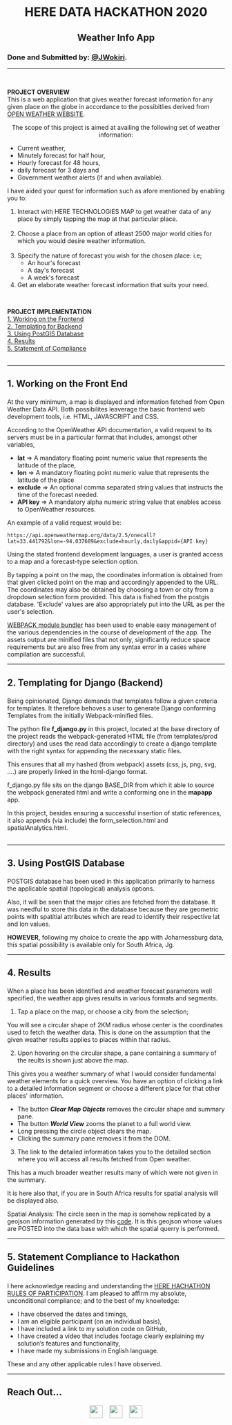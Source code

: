 # <p align='center'>**HERE DATA HACKATHON 2020**</p>
## <p align='center'>**Weather Info App**</p>

### Done and Submitted by: [@JWokiri](https://twitter.com/JWokiri).
---
<br/>

**PROJECT OVERVIEW** <br/>
This is a web application that gives weather forecast information for any given place on the globe in accordance to the possibitlies derived from [OPEN WEATHER WEBSITE](https://openweathermap.org/).



<p  align='center'>The scope of this project is aimed at availing the following set of weather information:</p>

- Current weather,
- Minutely forecast for half hour,
- Hourly forecast for 48 hours,
- daily forecast for 3 days and
- Government weather alerts (if and when available).

I have aided your quest for information such as afore mentioned by enabling you to:
1. Interact with HERE TECHNOLOGIES MAP to get weather data of any place by simply tapping the map at that particular place.<br/><br/>
2. Choose a place from an option of atleast 2500 major world cities for which you would desire weather information.<br/><br/>
3. Specify the nature of forecast you wish for the chosen place: i.e;
    - An hour's forecast
    - A day's forecast
    - A week's forecast
4. Get an elaborate weather forecast information that suits your need.

<br/>

**PROJECT IMPLEMENTATION** <br/>
<a href="#first">1. Working on the Frontend</a><br/>
<a href="#second">2. Templating for Backend</a><br/>
<a href="#third">3. Using PostGIS Database</a><br/>
<a href="#fourth">4. Results</a><br/>
<a href="#fifth">5. Statement of Compliance</a><br/><br/>

  ---

## <p id="first">1. Working on the Front End</p>

At the very minimum, a map is displayed and information fetched from Open Weather Data API. Both possibilites leaverage the basic frontend web development tools, i.e. HTML, JAVASCRIPT and CSS.

According to the OpenWeather API documentation, a valid request to its servers must be in a particular format that includes, amongst other variables,
- **lat** => A mandatory floating point numeric  value that represents the latitude of the place,
- **lon** => A mandatory floating point numeric  value that represents the latitude of the place
- **exclude** => An optional comma separated string values that instructs the time of the forecast needed.
- **API key** => A mandatory alpha numeric string value that enables access to OpenWeather resources.

An example of a valid request would be:
```
https://api.openweathermap.org/data/2.5/onecall?lat=33.441792&lon=-94.037689&exclude=hourly,daily&appid={API key}
```

Using the stated frontend development languages, a user is granted access to a map and a forecast-type selection option.

By tapping a point on the map, the coordinates information is obtained from that given clicked point on the map and accordingly appended to the URL. The coordinates may also be obtained by choosing a town or city from a dropdown selection form provided. This data is fished from the postgis database. 'Exclude' values are also appropriately put into the URL as per the user's selection.

[WEBPACK module bundler](https://) has been used to enable easy management of the various dependencies in the course of development of the app. The assets output are minified files that not only, significantly reduce space requirements but are also free from any syntax error in a cases where compilation are successful.

  ---


## <p id="second">2. Templating for Django (Backend)</p>

Being opinionated, Django demands that templates follow a given creteria for templates. It therefore behoves a user to generate Django conforming Templates from the initially Webpack-minified files.

The python file **f_django.py** in this project, located at the base directory of the project reads the webpack-generated HTML file (from templates/prod directory) and uses the read data accordingly to create a django template with the right syntax for appending the necessary static files.

This ensures that all my hashed (from webpack) assets (css, js, png, svg, ....) are properly linked in the html-django format.

f_django.py file sits on the django BASE_DIR from which it able to source the webpack generated html and write a conforming one in the **mapapp** app.

In this project, besides ensuring a successful insertion of static references, it also appends (via include) the form_selection.html and spatialAnalytics.html.
<br/><br/>

  ---

  ## <p id="third">3. Using PostGIS Database</p>

POSTGIS database has been used in this application primarily to harness the applicable spatial (topological) analysis options.

Also, it will be seen that the major cities are fetched from the database. It was needful to store this data in the database because they are geometric points with spatitial attributes which are read to identify their respective lat and lon values.

**HOWEVER,** following my choice to create the app with Joharnessburg data, this spatial possibility is available only for South Africa, Jg.

  ---

  ## <p id="fourth">4. Results</p>

<p>When a place has been identified and weather forecast parameters well specified, the weather app gives results in various formats and segments.</p>


1. Tap a place on the map, or choose a city from the selection;

You will see a circular shape of 2KM radius whose center is the coordinates used to fetch the weather data. This is done on the assumption that the given weather results applies to places within that radius.

2. Upon hovering on the circular shape, a pane containing a summary of the reults is shown just above the map.

This gives you a weather summary of what I would consider fundamental weather elements for a quick overview. You have an option of clicking a link to a detailed information segment or choose a different place for that other places' information.

- The button ***Clear Map Objects*** removes the circular shape and summary pane.
- The button ***World View*** zooms the planet to a full world view.
- Long pressing the circle object clears the map.
- Clicking the summary pane removes it from the DOM.

3. The link to the detailed information takes you to the detailed section where you will access all results fetched from Open weather.

This has a much broader weather results many of which were not given in the summary.

It is here also that, if you are in South Africa results for spatial analysis will be displayed also.

Spatial Analysis:
The circle seen in the map is somehow replicated by a geojson information generated by this [code](https://github.com/Wokiri/GIS-in-CODE/blob/master/src/circleGeojson.js). It is this geojson whose values are POSTED into the data base with which the spatial querry is performed. 

  ---

   ## <p id="fifth">5. Statement Compliance to Hackathon Guidelines</p>

   I here acknowledge reading and understanding the [HERE HACHATHON RULES OF PARTICIPATION](https://herehackathon.devpost.com). I am pleased to affirm my absolute, unconditional compliance; and to the best of my knowledge:
   - I have observed the dates and timings,
   - I am an eligible participant (on an individual basis),
   - I have included a link to my solution code on GitHub,
   - I have created a video that includes footage clearly explaining my solution’s features and functionality,
   - I have made my submissions in English language.

   These and any other applicable rules I have observed.

   ---

## Reach Out...

<p align='center'><a href="https://twitter.com/JWokiri"><img height="30" src="https://www.flaticon.com/svg/static/icons/svg/145/145812.svg"></a>&nbsp;&nbsp;&nbsp
<a href="mailto:wokirijoe@gmail.com"><img height="30" src="https://www.flaticon.com/svg/static/icons/svg/732/732200.svg"></a>&nbsp;&nbsp;&nbsp;
<a href="https://github.com/Wokiri"><img height="30" src="https://www.flaticon.com/svg/static/icons/svg/2111/2111425.svg"></a></p>
